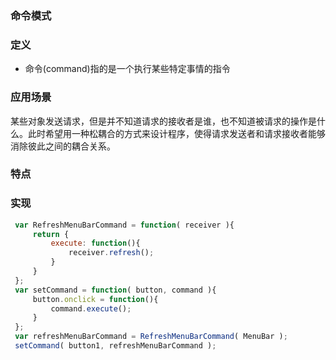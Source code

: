 ### 命令模式

### 定义

- 命令(command)指的是一个执行某些特定事情的指令

### 应用场景

某些对象发送请求，但是并不知道请求的接收者是谁，也不知道被请求的操作是什么。此时希望用一种松耦合的方式来设计程序，使得请求发送者和请求接收者能够消除彼此之间的耦合关系。

### 特点

### 实现

```javascript
 var RefreshMenuBarCommand = function( receiver ){
     return {
         execute: function(){ 
             receiver.refresh();
         }
     } 
 };
 var setCommand = function( button, command ){ 
     button.onclick = function(){
         command.execute(); 
     }
 };
 var refreshMenuBarCommand = RefreshMenuBarCommand( MenuBar );         
 setCommand( button1, refreshMenuBarCommand );

```

 ```javascript


 ```
